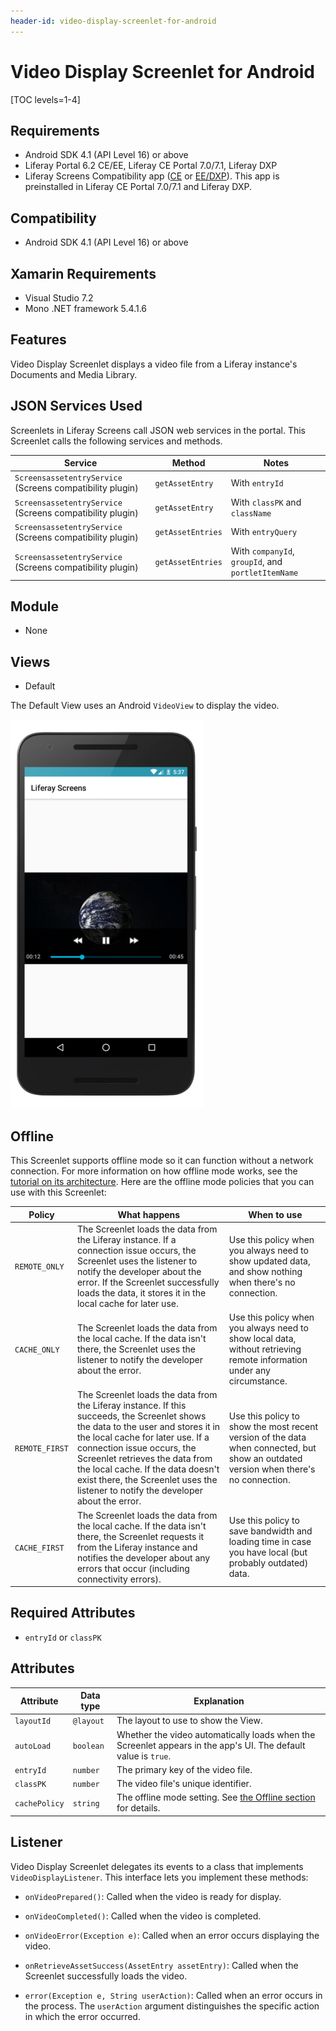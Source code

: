 ```yaml
---
header-id: video-display-screenlet-for-android
---
```


# Video Display Screenlet for Android

[TOC levels=1-4]

## Requirements

- Android SDK 4.1 (API Level 16) or above
- Liferay Portal 6.2 CE/EE, Liferay CE Portal 7.0/7.1, Liferay DXP
- Liferay Screens Compatibility app
  ([CE](http://www.liferay.com/marketplace/-/mp/application/54365664) or 
  [EE/DXP](http://www.liferay.com/marketplace/-/mp/application/54369726)). 
  This app is preinstalled in Liferay CE Portal 7.0/7.1 and Liferay DXP. 

## Compatibility

- Android SDK 4.1 (API Level 16) or above

## Xamarin Requirements

- Visual Studio 7.2
- Mono .NET framework 5.4.1.6

## Features

Video Display Screenlet displays a video file from a Liferay instance's 
Documents and Media Library. 

## JSON Services Used

Screenlets in Liferay Screens call JSON web services in the portal. This 
Screenlet calls the following services and methods.

| Service | Method | Notes |
| ------- | ------ | ----- |
| `ScreensassetentryService` (Screens compatibility plugin) | `getAssetEntry` | With `entryId` |
| `ScreensassetentryService` (Screens compatibility plugin) | `getAssetEntry` | With `classPK` and `className` |
| `ScreensassetentryService` (Screens compatibility plugin) | `getAssetEntries` | With `entryQuery` |
| `ScreensassetentryService` (Screens compatibility plugin) | `getAssetEntries` | With `companyId`, `groupId`, and `portletItemName` |

## Module

- None

## Views

- Default

The Default View uses an Android `VideoView` to display the video. 

![Figure 1: Video Display Screenlet using the Default View.](../../../images/screens-android-videodisplay.png)

## Offline

This Screenlet supports offline mode so it can function without a network 
connection. For more information on how offline mode works, see the 
[tutorial on its architecture](/docs/7-1/tutorials/-/knowledge_base/t/architecture-of-offline-mode-in-liferay-screens). 
Here are the offline mode policies that you can use with this Screenlet: 

| Policy | What happens | When to use |
|--------|--------------|-------------|
| `REMOTE_ONLY` | The Screenlet loads the data from the Liferay instance. If a connection issue occurs, the Screenlet uses the listener to notify the developer about the error. If the Screenlet successfully loads the data, it stores it in the local cache for later use. | Use this policy when you always need to show updated data, and show nothing when there's no connection. |
| `CACHE_ONLY` | The Screenlet loads the data from the local cache. If the data isn't there, the Screenlet uses the listener to notify the developer about the error. | Use this policy when you always need to show local data, without retrieving remote information under any circumstance. |
| `REMOTE_FIRST` | The Screenlet loads the data from the Liferay instance. If this succeeds, the Screenlet shows the data to the user and stores it in the local cache for later use. If a connection issue occurs, the Screenlet retrieves the data from the local cache. If the data doesn't exist there, the Screenlet uses the listener to notify the developer about the error. | Use this policy to show the most recent version of the data when connected, but show an outdated version when there's no connection. |
| `CACHE_FIRST` | The Screenlet loads the data from the local cache. If the data isn't there, the Screenlet requests it from the Liferay instance and notifies the developer about any errors that occur (including connectivity errors). | Use this policy to save bandwidth and loading time in case you have local (but probably outdated) data. |

## Required Attributes

- `entryId` or `classPK`

## Attributes

| Attribute | Data type | Explanation |
|-----------|-----------|-------------|
| `layoutId` | `@layout` | The layout to use to show the View. |
| `autoLoad` | `boolean` | Whether the video automatically loads when the Screenlet appears in the app's UI. The default value is `true`. |
| `entryId` | `number` | The primary key of the video file. | 
| `classPK` | `number` | The video file's unique identifier. |
| `cachePolicy` | `string` | The offline mode setting. See [the Offline section](/docs/7-1/reference/-/knowledge_base/r/video-display-screenlet-for-android#offline) for details. |

## Listener

Video Display Screenlet delegates its events to a class that implements 
`VideoDisplayListener`. This interface lets you implement these methods: 

-   `onVideoPrepared()`: Called when the video is ready for display.

-   `onVideoCompleted()`: Called when the video is completed.

-   `onVideoError(Exception e)`: Called when an error occurs displaying the 
    video. 

-   `onRetrieveAssetSuccess(AssetEntry assetEntry)`: Called when the Screenlet 
    successfully loads the video. 

-   `error(Exception e, String userAction)`: Called when an error occurs in the 
    process. The `userAction` argument distinguishes the specific action in 
    which the error occurred. 
